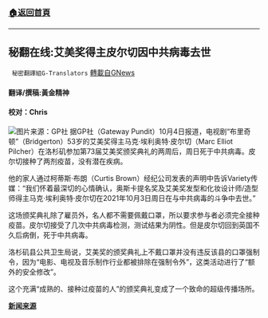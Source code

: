 ###  [:house:返回首頁](https://github.com/ourhimalayas/txt)
---


## 秘翻在线:艾美奖得主皮尔切因中共病毒去世
` 秘密翻譯組G-Translators` [轉載自GNews](https://gnews.org/zh-hans/1574174/)

#### 翻译/撰稿:黃金精神

#### 校对：Chris
![](https://assets.gnews.org/wp-content/uploads/2021/10/图片1-2-1.jpg)图片来源：GP社
据GP社（Gateway Pundit）10月4日报道，电视剧“布里奇顿”（Bridgerton）53岁的艾美奖得主马克·埃利奥特·皮尔切（Marc Elliot Pilcher）在洛杉矶参加第73届艾美奖颁奖典礼的两周后，周日死于中共病毒。皮尔切接种了两剂疫苗，没有潜在疾病。

他的家人通过柯蒂斯·布朗（Curtis Brown）经纪公司发表的声明中告诉Variety传媒：“我们怀着最深切的心情确认，奥斯卡提名奖及艾美奖发型和化妆设计师/造型师得主马克·埃利奥特·皮尔切在2021年10月3日周日在与中共病毒的斗争中去世。”

这场颁奖典礼除了雇员外，名人都不需要佩戴口罩，所以要求参与者必须完全接种疫苗。皮尔切接受了几次中共病毒检测，测试结果为阴性。但是皮尔切回到英国不久后病倒，死于中共病毒。

洛杉矶县公共卫生局说，艾美奖的颁奖典礼上不戴口罩并没有违反该县的口罩强制令，因为“电影、电视及音乐制作行业都被排除在强制令外”，这类活动进行了“额外的安全修改”。

这个充满“成熟的、接种过疫苗的人”的颁奖典礼变成了一个致命的超级传播场所。

[**新闻来源**](https://www.thegatewaypundit.com/2021/10/double-vaccinated-emmy-winner-dies-covid-19-two-weeks-attending-award-ceremony-unmasked-celebrities/)
